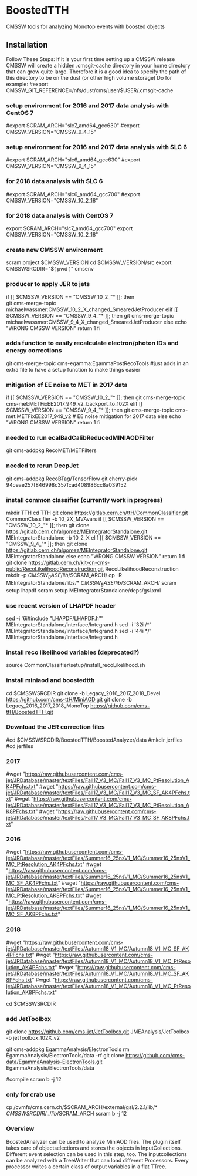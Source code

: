 BoostedTTH
=======
CMSSW tools for analyzing Monotop events with boosted objects

## Installation
Follow These Steps:
If it is your first time setting up a CMSSW release CMSSW will create a hidden .cmsgit-cache directory in your home directory that can grow quite large. Therefore it is a good idea to specify the path of this directory to be on the dust (or other high volume storage)
Do for example:
#export CMSSW_GIT_REFERENCE=/nfs/dust/cms/user/$USER/.cmsgit-cache

### setup environment for 2016 and 2017 data analysis with CentOS 7
#export SCRAM_ARCH="slc7_amd64_gcc630"
#export CMSSW_VERSION="CMSSW_9_4_15"

### setup environment for 2016 and 2017 data analysis with SLC 6
#export SCRAM_ARCH="slc6_amd64_gcc630"
#export CMSSW_VERSION="CMSSW_9_4_15"

### for 2018 data analysis with SLC 6
#export SCRAM_ARCH="slc6_amd64_gcc700"
#export CMSSW_VERSION="CMSSW_10_2_18"

### for 2018 data analysis with CentOS 7
export SCRAM_ARCH="slc7_amd64_gcc700"
export CMSSW_VERSION="CMSSW_10_2_18"

### create new CMSSW environment
scram project $CMSSW_VERSION
cd $CMSSW_VERSION/src
export CMSSWSRCDIR="$( pwd )"
cmsenv 

### producer to apply JER to jets
if [[ $CMSSW_VERSION == "CMSSW_10_2_"* ]]; then    
  git cms-merge-topic michaelwassmer:CMSSW_10_2_X_changed_SmearedJetProducer
elif [[ $CMSSW_VERSION == "CMSSW_9_4_"* ]]; then
  git cms-merge-topic michaelwassmer:CMSSW_9_4_X_changed_SmearedJetProducer
else
  echo "WRONG CMSSW VERSION"
  return 1
fi      

### adds function to easily recalculate electron/photon IDs and energy corrections
git cms-merge-topic cms-egamma:EgammaPostRecoTools #just adds in an extra file to have a setup function to make things easier

### mitigation of EE noise to MET in 2017 data
if [[ $CMSSW_VERSION == "CMSSW_10_2_"* ]]; then
  git cms-merge-topic cms-met:METFixEE2017_949_v2_backport_to_102X
elif [[ $CMSSW_VERSION == "CMSSW_9_4_"* ]]; then
  git cms-merge-topic cms-met:METFixEE2017_949_v2 # EE noise mitigation for 2017 data
else
  echo "WRONG CMSSW VERSION"
  return 1
fi

### needed to run ecalBadCalibReducedMINIAODFilter
git cms-addpkg RecoMET/METFilters

### needed to rerun DeepJet
git cms-addpkg RecoBTag/TensorFlow
git cherry-pick 94ceae257f846998c357fcad408986cc8a039152

### install common classifier (currently work in progress)
mkdir TTH
cd TTH
git clone https://gitlab.cern.ch/ttH/CommonClassifier.git CommonClassifier -b 10_2X_MVAvars
if [[ $CMSSW_VERSION == "CMSSW_10_2_"* ]]; then
  git clone https://gitlab.cern.ch/algomez/MEIntegratorStandalone.git MEIntegratorStandalone -b 10_2_X
elif [[ $CMSSW_VERSION == "CMSSW_9_4_"* ]]; then
  git clone https://gitlab.cern.ch/algomez/MEIntegratorStandalone.git MEIntegratorStandalone
else
  echo "WRONG CMSSW VERSION"
  return 1
fi
git clone https://gitlab.cern.ch/kit-cn-cms-public/RecoLikelihoodReconstruction.git RecoLikelihoodReconstruction
mkdir -p $CMSSW_BASE/lib/$SCRAM_ARCH/
cp -R MEIntegratorStandalone/libs/* $CMSSW_BASE/lib/$SCRAM_ARCH/
scram setup lhapdf
scram setup MEIntegratorStandalone/deps/gsl.xml
### use recent version of LHAPDF header
sed -i '6i#include "LHAPDF/LHAPDF.h"' MEIntegratorStandalone/interface/Integrand.h
sed -i '32i /*' MEIntegratorStandalone/interface/Integrand.h
sed -i '44i */' MEIntegratorStandalone/interface/Integrand.h
### install reco likelihood variables (deprecated?)
source CommonClassifier/setup/install_recoLikelihood.sh

### install miniaod and boostedtth
cd $CMSSWSRCDIR
git clone -b Legacy_2016_2017_2018_Devel https://github.com/cms-ttH/MiniAOD.git
git clone -b Legacy_2016_2017_2018_MonoTop https://github.com/cms-ttH/BoostedTTH.git

### Download the JER correction files
#cd $CMSSWSRCDIR/BoostedTTH/BoostedAnalyzer/data
#mkdir jerfiles
#cd jerfiles
### 2017
#wget "https://raw.githubusercontent.com/cms-jet/JRDatabase/master/textFiles/Fall17_V3_MC/Fall17_V3_MC_PtResolution_AK4PFchs.txt"
#wget "https://raw.githubusercontent.com/cms-jet/JRDatabase/master/textFiles/Fall17_V3_MC/Fall17_V3_MC_SF_AK4PFchs.txt"
#wget "https://raw.githubusercontent.com/cms-jet/JRDatabase/master/textFiles/Fall17_V3_MC/Fall17_V3_MC_PtResolution_AK8PFchs.txt"
#wget "https://raw.githubusercontent.com/cms-jet/JRDatabase/master/textFiles/Fall17_V3_MC/Fall17_V3_MC_SF_AK8PFchs.txt"
### 2016
#wget "https://raw.githubusercontent.com/cms-jet/JRDatabase/master/textFiles/Summer16_25nsV1_MC/Summer16_25nsV1_MC_PtResolution_AK4PFchs.txt"
#wget "https://raw.githubusercontent.com/cms-jet/JRDatabase/master/textFiles/Summer16_25nsV1_MC/Summer16_25nsV1_MC_SF_AK4PFchs.txt"
#wget "https://raw.githubusercontent.com/cms-jet/JRDatabase/master/textFiles/Summer16_25nsV1_MC/Summer16_25nsV1_MC_PtResolution_AK8PFchs.txt"
#wget "https://raw.githubusercontent.com/cms-jet/JRDatabase/master/textFiles/Summer16_25nsV1_MC/Summer16_25nsV1_MC_SF_AK8PFchs.txt"
### 2018
#wget "https://raw.githubusercontent.com/cms-jet/JRDatabase/master/textFiles/Autumn18_V1_MC/Autumn18_V1_MC_SF_AK4PFchs.txt"
#wget "https://raw.githubusercontent.com/cms-jet/JRDatabase/master/textFiles/Autumn18_V1_MC/Autumn18_V1_MC_PtResolution_AK4PFchs.txt"
#wget "https://raw.githubusercontent.com/cms-jet/JRDatabase/master/textFiles/Autumn18_V1_MC/Autumn18_V1_MC_SF_AK8PFchs.txt"
#wget "https://raw.githubusercontent.com/cms-jet/JRDatabase/master/textFiles/Autumn18_V1_MC/Autumn18_V1_MC_PtResolution_AK8PFchs.txt"

cd $CMSSWSRCDIR

### add JetToolbox
git clone https://github.com/cms-jet/JetToolbox.git JMEAnalysis/JetToolbox -b jetToolbox_102X_v2

git cms-addpkg EgammaAnalysis/ElectronTools
rm EgammaAnalysis/ElectronTools/data -rf
git clone https://github.com/cms-data/EgammaAnalysis-ElectronTools.git EgammaAnalysis/ElectronTools/data

#compile
scram b -j 12

### only for crab use ###
cp /cvmfs/cms.cern.ch/$SCRAM_ARCH/external/gsl/2.2.1/lib/* $CMSSWSRCDIR/../lib/$SCRAM_ARCH
scram b -j 12
    
### Overview
BoostedAnalyzer can be used to analyze MiniAOD files. The plugin itself takes care of objectselections and stores the objects in InputCollections. Different event selection can be used in this step, too. The inputcollections can be analyzed with a TreeWriter that can load different Processors. Every processor writes a certain class of output variables in a flat TTree.
